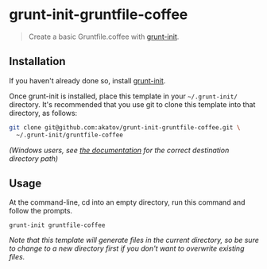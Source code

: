 # grunt-init-gruntfile-coffee

> Create a basic Gruntfile.coffee with [grunt-init][].

[grunt-init]: http://gruntjs.com/project-scaffolding

## Installation
If you haven't already done so, install [grunt-init][].

Once grunt-init is installed, place this template in your `~/.grunt-init/`
directory. It's recommended that you use git to clone this template into that
directory, as follows:

```bash
git clone git@github.com:akatov/grunt-init-gruntfile-coffee.git \
  ~/.grunt-init/gruntfile-coffee
```

_(Windows users, see [the documentation][grunt-init] for the correct destination
directory path)_

## Usage

At the command-line, cd into an empty directory, run this command and follow the
prompts.

```
grunt-init gruntfile-coffee
```

_Note that this template will generate files in the current directory, so be
sure to change to a new directory first if you don't want to overwrite existing
files._
